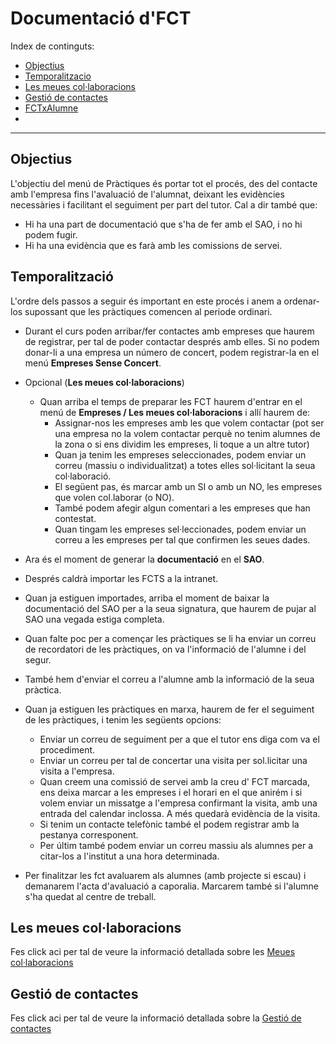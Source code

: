 # Documentació d'FCT

Index de continguts:
* [Objectius](#objectius)
* [Temporalitzacio](#temporalització)
* [Les meues col·laboracions](#les-meues-col·laboracions)
* [Gestió de contactes](#gestió-de-contactes)
* [FCTxAlumne](#fctxalumne)
* 
---

## Objectius

L'objectiu del menú de Pràctiques és portar tot el procés, des del contacte amb l'empresa fins l'avaluació de l'alumnat, deixant les evidències necessàries i facilitant el seguiment per part del tutor.
Cal a dir també que:

* Hi ha una part de documentació que s'ha de fer amb el SAO, i no hi podem fugir.
* Hi ha una evidència que es farà amb les comissions de servei.

## Temporalització

L'ordre dels passos a seguir és important en este procés i anem a ordenar-los supossant que les pràctiques comencen al periode ordinari.

* Durant el curs poden arribar/fer contactes amb empreses que haurem de registrar, per tal de poder contactar després amb elles. Si no podem donar-li a una empresa un número de concert, podem registrar-la en el menú **Empreses Sense Concert**.
* Opcional (**Les meues col·laboracions**) 
  * Quan arriba el temps de preparar les FCT haurem d'entrar en el menú de **Empreses / Les meues col·laboracions** i allí haurem de:
      * Assignar-nos les empreses amb les que volem contactar (pot ser una empresa no la volem contactar perquè no tenim alumnes de la zona o si ens dividim les empreses, li toque a un altre tutor)
      * Quan ja tenim les empreses seleccionades, podem enviar un correu (massiu o individualitzat) a totes elles sol·licitant la seua col·laboració.
      * El següent pas, és marcar amb un SI o amb un NO, les empreses que volen col.laborar (o NO).
      * També podem afegir algun comentari a les empreses que han contestat.
      * Quan tingam les empreses sel·leccionades, podem enviar un correu a les empreses per tal que confirmen les seues dades.
* Ara és el moment de generar la **documentació** en el **SAO**.
* Després caldrà importar les FCTS a la intranet.
* Quan ja estiguen importades, arriba el moment de baixar la documentació del SAO per a la seua signatura, que haurem de pujar al SAO una vegada estiga completa.
* Quan falte poc per a començar les pràctiques se li ha enviar un correu de recordatori de les pràctiques, on va l'informació de l'alumne i del segur.
* També hem d'enviar el correu a l'alumne amb la informació de la seua pràctica.
* Quan ja estiguen les pràctiques en marxa, haurem de fer el seguiment de les pràctiques, i tenim les següents opcions:

  	* Enviar un correu de seguiment per a que el tutor ens diga com va el procediment.
  	* Enviar un correu per tal de concertar una visita per sol.licitar una visita a l'empresa.
  	* Quan creem una comissió de servei amb la creu d' FCT marcada, ens deixa marcar a les empreses i el horari en el que anirém i si volem enviar un missatge a l'empresa confirmant la visita, amb una entrada del calendar inclossa. A més quedarà evidència de la visita.
  	* Si tenim un contacte telefònic també el podem registrar amb la pestanya corresponent.
  	* Per últim també podem enviar un correu massiu als alumnes per a citar-los a l'institut a una hora determinada.

* Per finalitzar les fct avaluarem als alumnes (amb projecte si escau) i demanarem l'acta d'avaluació a caporalia. Marcarem també si l'alumne s'ha quedat al centre de treball.

## Les meues col·laboracions

Fes click aci per tal de veure la informació detallada sobre les [Meues col·laboracions](manual-fct-meues-colaboracions.md)

## Gestió de contactes

Fes click aci per tal de veure la informació detallada sobre la [Gestió de contactes](manual-fct-gestio-contactes.md)